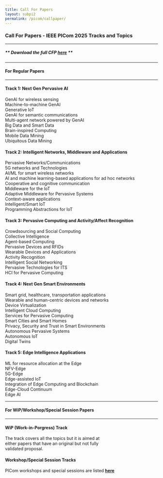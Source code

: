 ```yaml
---
title: Call For Papers
layout: subpi2
permalink: /picom/callpaper/
---
```


<h3>Call For Papers - IEEE PICom 2025 Tracks and Topics</h3>
<hr/>

<h5> ** Download the full <b>CFP <a href="http://cyber-science.org/2025/assets/files/PICom2025_CFP.pdf" target=_new>here</a></b> ** </h5>

<hr/>
<h4 style="font-weight: bold">For Regular Papers<h4>
<hr/>

<h4>Track 1: Next Gen Pervasive AI</h4>
GenAI for wireless sensing
<br/>Machine-to-machine GenAI
<br/>Generative IoT
<br/>GenAI for semantic communications
<br/>Multi-agent network powered by GenAI
<br/>Big Data and Smart Data
<br/>Brain-inspired Computing
<br/>Mobile Data Mining
<br/>Ubiquitous Data Mining

<h4>Track 2: Intelligent Networks, Middleware and Applications</h4>
Pervasive Networks/Communications
<br/>5G networks and Technologies
<br/>AI/ML for smart wireless networks
<br/>AI and machine learning-based applications for ad hoc networks
<br/>Cooperative and cognitive communication
<br/>Middleware for the IoT
<br/>Adaptive Middleware for Pervasive Systems
<br/>Context-aware applications
<br/>Intelligent/Smart IoT
<br/>Programming Abstractions for IoT

<h4>Track 3: Pervasive Computing and Activity/Affect Recognition</h4>
Crowdsourcing and Social Computing
<br/>Collective Intelligence
<br/>Agent-based Computing
<br/>Pervasive Devices and RFIDs
<br/>Wearable Devices and Applications
<br/>Activity Recognition
<br/>Intelligent Social Networking
<br/>Pervasive Technologies for ITS
<br/>HCI for Pervasive Computing

<h4>Track 4: Next Gen Smart Environments</h4>
Smart grid, healthcare, transportation applications
<br/>Wearable and human-centric devices and networks
<br/>Device Virtualization
<br/>Intelligent Cloud Computing
<br/>Services for Pervasive Computing
<br/>Smart Cities and Smart Homes
<br/>Privacy, Security and Trust in Smart Environments
<br/>Autonomous Pervasive Systems
<br/>Autonomous IoT
<br/>Digital Twins

<h4>Track 5: Edge Intelligence Applications</h4>
ML for resource allocation at the Edge
<br/>NFV-Edge
<br/>5G-Edge
<br/>Edge-assisted IoT
<br/>Integration of Edge Computing and Blockchain
<br/>Edge-Cloud Continuum
<br/>Edge AI


<hr/>
<h4 style="font-weight: bold">For WiP/Workshop/Special Session Papers<h4>
<hr/>

<h4>WiP (Work-in-Porgress) Track</h4>
The track covers all the topics but it is aimed at 
<br/>either papers that have an original but not fully
<br/>validated proposal.
<!-- The track covers all the topics but it is aimed at 
<br/>either papers that have an original but not fully
<br/>validated proposal (WiP) or present a breakthrough, a
<br/>new vision or an out of the box idea on the field to be
<br/>discussed at the conference (LBI). -->


<h4>Workshop/Special Session Tracks</h4>
PICom workshops and special sessions are listed <a href="/2025/picom/acceptworkshops/"><b>here</b></a>

<!-- 
<hr/>
<h4 style="font-weight: bold">For Late Breaking Innovation Papers<h4>
<hr/>
<h4>LBI (Late Breaking Innovation) Track</h4>
The LBI track accommodates cutting-edge research across all<br/>
PICom topics that has emerged after the regular paper deadline.<br/>
This track is designed for timely, significant advancements that warrant<br/>
rapid dissemination in the present conference proceedings.
<hr/> -->
